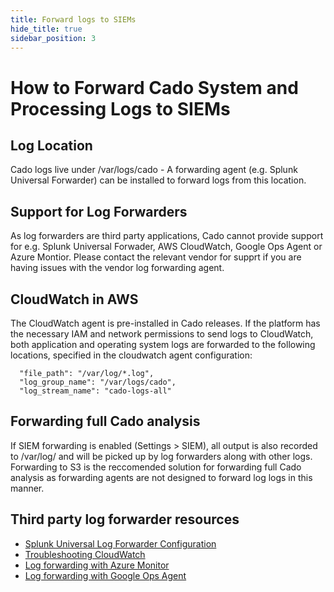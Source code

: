 ```yaml
---
title: Forward logs to SIEMs
hide_title: true
sidebar_position: 3
---
```


# How to Forward Cado System and Processing Logs to SIEMs

## Log Location
Cado logs live under /var/logs/cado - A forwarding agent (e.g. Splunk Universal Forwarder) can be installed to forward logs from this location.

## Support for Log Forwarders
As log forwarders are third party applications, Cado cannot provide support for e.g. Splunk Universal Forwader, AWS CloudWatch, Google Ops Agent or Azure Montior. Please contact the relevant vendor for supprt if you are having issues with the vendor log forwarding agent.

## CloudWatch in AWS
The CloudWatch agent is pre-installed in Cado releases.
If the platform has the necessary IAM and network permissions to send logs to CloudWatch, both application and operating system logs are forwarded to the following locations, specified in the cloudwatch agent configuration:

```
  "file_path": "/var/log/*.log",
  "log_group_name": "/var/logs/cado",
  "log_stream_name": "cado-logs-all"
```

## Forwarding full Cado analysis
If SIEM forwarding is enabled (Settings > SIEM), all output is also recorded to /var/log/ and will be picked up by log forwarders along with other logs.
Forwarding to S3 is the reccomended solution for forwarding full Cado analysis as forwarding agents are not designed to forward log logs in this manner.

## Third party log forwarder resources
* [Splunk Universal Log Forwarder Configuration](https://docs.splunk.com/Documentation/Forwarder/9.4.0/Forwarder/Configuretheuniversalforwarder)
* [Troubleshooting CloudWatch](https://docs.aws.amazon.com/AmazonCloudWatch/latest/monitoring/troubleshooting-CloudWatch-Agent.html)
* [Log forwarding with Azure Monitor](https://learn.microsoft.com/en-us/azure/azure-monitor/essentials/data-collection-rule-structure)
* [Log forwarding with Google Ops Agent](https://cloud.google.com/logging/docs/agent/ops-agent/configuration)
